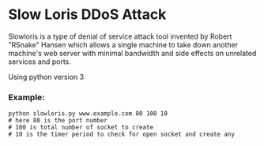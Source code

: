 # Slow Loris DDoS Attack

Slowloris is a type of denial of service attack tool invented by Robert "RSnake" Hansen which allows a single machine to take down another machine's web server with minimal bandwidth and side effects on unrelated services and ports.

Using python version 3

### Example:
```
python slowloris.py www.example.com 80 100 10
# here 80 is the port number
# 100 is total number of socket to create
# 10 is the timer period to check for open socket and create any
```
